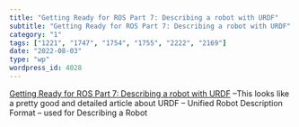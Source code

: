 ```yaml
---
title: "Getting Ready for ROS Part 7: Describing a robot with URDF"
subtitle: "Getting Ready for ROS Part 7: Describing a robot with URDF"
category: "1"
tags: ["1221", "1747", "1754", "1755", "2222", "2169"]
date: "2022-08-03"
type: "wp"
wordpress_id: 4028
---
```

[ Getting Ready for ROS Part 7: Describing a robot with URDF]( https://articulatedrobotics.xyz/ready-for-ros-7-urdf/) –This looks like a pretty good and detailed article about URDF – Unified Robot Description Format – used for Describing a Robot